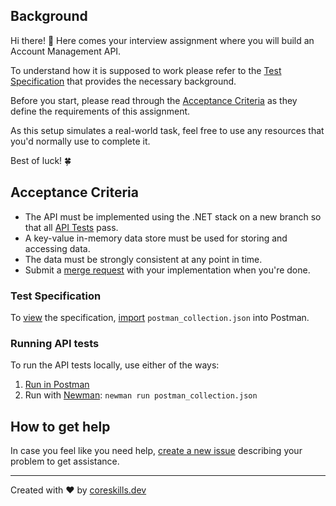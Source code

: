 ## Background
Hi there! 👋 Here comes your interview assignment where you will build an Account Management API.

To understand how it is supposed to work please refer to the [Test Specification](#test-specification) that provides the necessary background.

Before you start, please read through the [Acceptance Criteria](#acceptance-criteria) as they define the requirements of this assignment.
 
As this setup simulates a real-world task, feel free to use any resources that you'd normally use to complete it.

Best of luck! 🍀

## Acceptance Criteria
* The API must be implemented using the .NET stack on a new branch so that all [API Tests](#running-api-tests) pass.
* A key-value in-memory data store must be used for storing and accessing data.
* The data must be strongly consistent at any point in time.
* Submit a [merge request](https://docs.gitlab.com/ee/gitlab-basics/add-merge-request.html) with your implementation when you're done.

### Test Specification
To [view](https://learning.getpostman.com/docs/postman/api-documentation/viewing-documentation/) the specification, [import](https://learning.getpostman.com/docs/postman/collections/data-formats/#importing-postman-data) `postman_collection.json` into Postman. 

### Running API tests
To run the API tests locally, use either of the ways:
1. [Run in Postman](https://learning.getpostman.com/docs/postman/collection-runs/starting-a-collection-run/)
2. Run with [Newman](https://learning.getpostman.com/docs/postman/collection-runs/command-line-integration-with-newman/): `newman run postman_collection.json` 

## How to get help
In case you feel like you need help, [create a new issue](https://docs.gitlab.com/ee/user/project/issues/managing_issues.html#create-a-new-issue) describing your problem to get assistance. 

---
Created with ❤️ by [coreskills.dev](https://coreskills.dev)
